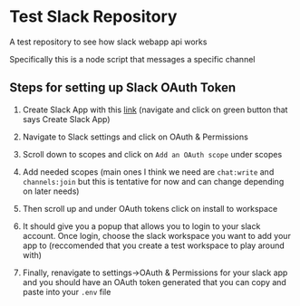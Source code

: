 # Test Slack Repository

A test repository to see how slack webapp api works

Specifically this is a node script that messages a specific channel

## Steps for setting up Slack OAuth Token

1. Create Slack App with this [link](https://api.slack.com/apps) (navigate and click on green button that says Create Slack App)

2. Navigate to Slack settings and click on OAuth & Permissions

3. Scroll down to scopes and click on `Add an OAuth scope` under scopes

4. Add needed scopes (main ones I think we need are `chat:write` and `channels:join` but this is tentative for now and can change depending on later needs)

5. Then scroll up and under OAuth tokens click on install to workspace

6. It should give you a popup that allows you to login to your slack account. Once login, choose the slack workspace you want to add your app to (reccomended that you create a test workspace to play around with)

7. Finally, renavigate to settings->OAuth & Permissions for your slack app and you should have an OAuth token generated that you can copy and paste into your `.env` file

